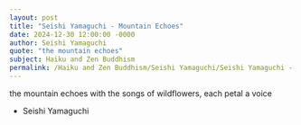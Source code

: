 ```yaml
---
layout: post
title: "Seishi Yamaguchi - Mountain Echoes"
date: 2024-12-30 12:00:00 -0000
author: Seishi Yamaguchi
quote: "the mountain echoes"
subject: Haiku and Zen Buddhism
permalink: /Haiku and Zen Buddhism/Seishi Yamaguchi/Seishi Yamaguchi - Mountain Echoes
---
```


the mountain echoes
with the songs of wildflowers,
each petal a voice

- Seishi Yamaguchi
